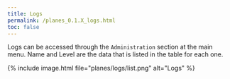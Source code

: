 ```yaml
---
title: Logs
permalink: /planes_0.1.X_logs.html
toc: false
---
```


Logs can be accessed through the `Administration` section at the main menu.
Name and Level are the data that is listed in the table for each one.

{% include image.html file="planes/logs/list.png" alt="Logs" %}
